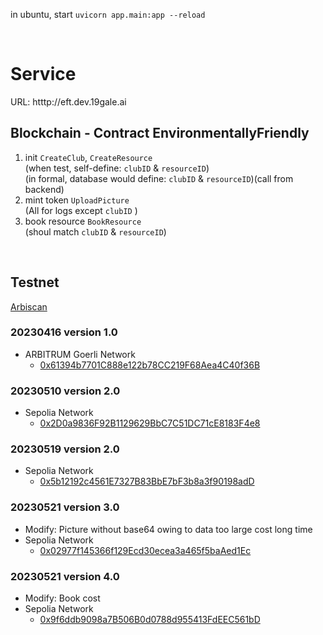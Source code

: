 
in ubuntu, start
`uvicorn app.main:app --reload`

<br>

# Service
URL: htttp://eft.dev.19gale.ai
<br>




## Blockchain - Contract EnvironmentallyFriendly

1. init `CreateClub`, `CreateResource` <br>
    (when test, self-define: `clubID` & `resourceID`)<br>
    (in formal, database would define: `clubID` & `resourceID`)(call from backend)
2. mint token `UploadPicture`<br>
    (All for logs except `clubID` )
3. book resource `BookResource`<br>
    (shoul match `clubID` & `resourceID`)

<br>

## Testnet
[Arbiscan](https://goerli.arbiscan.io/address/0x61394b7701c888e122b78cc219f68aea4c40f36b)

### 20230416 version 1.0
- ARBITRUM Goerli Network
    - [0x61394b7701C888e122b78CC219F68Aea4C40f36B](https://goerli.arbiscan.io/address/0x61394b7701c888e122b78cc219f68aea4c40f36b) 

### 20230510 version 2.0
- Sepolia Network
    - [0x2D0a9836F92B1129629BbC7C51DC71cE8183F4e8](https://sepolia.etherscan.io/address/0x2d0a9836f92b1129629bbc7c51dc71ce8183f4e8)

### 20230519 version 2.0
- Sepolia Network
    - [0x5b12192c4561E7327B83BbE7bF3b8a3f90198adD](https://sepolia.etherscan.io/address/0x5b12192c4561e7327b83bbe7bf3b8a3f90198add)


### 20230521 version 3.0
- Modify: Picture without base64 owing to data too large cost long time
- Sepolia Network
    - [0x02977f145366f129Ecd30ecea3a465f5baAed1Ec](https://sepolia.etherscan.io/address/0x02977f145366f129ecd30ecea3a465f5baaed1ec)


### 20230521 version 4.0
- Modify: Book cost
- Sepolia Network
    - [0x9f6ddb9098a7B506B0d0788d955413FdEEC561bD](https://sepolia.etherscan.io/address/0x9f6ddb9098a7b506b0d0788d955413fdeec561bd)
